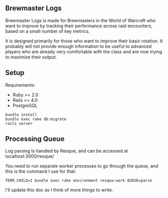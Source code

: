 ## Brewmaster Logs

Brewmaster Logs is made for Brewmasters in the World of Warcraft who want to improve by tracking their performance across raid encounters, based on a small number of key metrics.

It is designed primarily for those who want to improve their basic rotation. It probably will not provide enough information to be useful to advanced players who are already very comfortable with the class and are now trying to maximize their output.

## Setup

Requirements:

- Ruby >= 2.0
- Rails >= 4.0
- PostgreSQL 

```
bundle install
bundle exec rake db:migrate
rails server
```

## Processing Queue

Log parsing is handled by Resque, and can be accessed at localhost:3000/resque/

You need to run separate worker processes to go through the queue, and this is the command I use for that:

```
TERM_CHILD=1 bundle exec rake environment resque:work QUEUE=parse
```

I'll update this doc as I think of more things to write.
